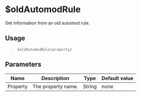 # $oldAutomodRule
Get information from an old automod rule.
## Usage
> `$oldAutomodRule[property]`
## Parameters
|   Name   |    Description     |  Type  | Default value |
|----------|--------------------|--------|---------------|
| Property | The property name. | String | none          |
